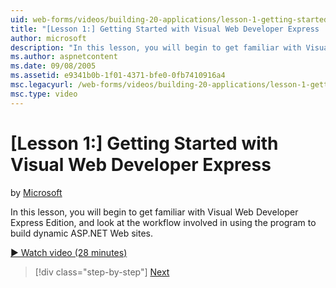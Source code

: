 ```yaml
---
uid: web-forms/videos/building-20-applications/lesson-1-getting-started-with-visual-web-developer-express
title: "[Lesson 1:] Getting Started with Visual Web Developer Express | Microsoft Docs"
author: microsoft
description: "In this lesson, you will begin to get familiar with Visual Web Developer Express Edition, and look at the workflow involved in using the program to build dyn..."
ms.author: aspnetcontent
ms.date: 09/08/2005
ms.assetid: e9341b0b-1f01-4371-bfe0-0fb7410916a4
msc.legacyurl: /web-forms/videos/building-20-applications/lesson-1-getting-started-with-visual-web-developer-express
msc.type: video
---
```

[Lesson 1:] Getting Started with Visual Web Developer Express
====================
by [Microsoft](https://github.com/microsoft)

In this lesson, you will begin to get familiar with Visual Web Developer Express Edition, and look at the workflow involved in using the program to build dynamic ASP.NET Web sites.

[&#9654; Watch video (28 minutes)](https://channel9.msdn.com/Blogs/ASP-NET-Site-Videos/lesson-1-getting-started-with-visual-web-developer-express)

> [!div class="step-by-step"]
> [Next](lesson-2-creating-a-web-forms-user-interface.md)
